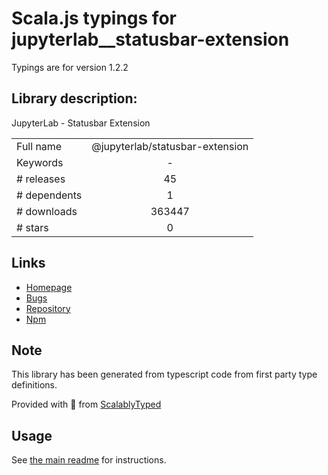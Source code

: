 
# Scala.js typings for jupyterlab__statusbar-extension

Typings are for version 1.2.2

## Library description:
JupyterLab - Statusbar Extension

|                    |                 |
| ------------------ | :-------------: |
| Full name          | @jupyterlab/statusbar-extension |
| Keywords           | - |
| # releases         | 45 |
| # dependents       | 1 |
| # downloads        | 363447 |
| # stars            | 0 |

## Links
- [Homepage](https://github.com/jupyterlab/jupyterlab)
- [Bugs](https://github.com/jupyterlab/jupyterlab/issues)
- [Repository](https://github.com/jupyterlab/jupyterlab)
- [Npm](https://www.npmjs.com/package/%40jupyterlab%2Fstatusbar-extension)
    


## Note
This library has been generated from typescript code from first party type definitions.

Provided with :purple_heart: from [ScalablyTyped](https://github.com/oyvindberg/ScalablyTyped)

## Usage
See [the main readme](../../readme.md) for instructions.


